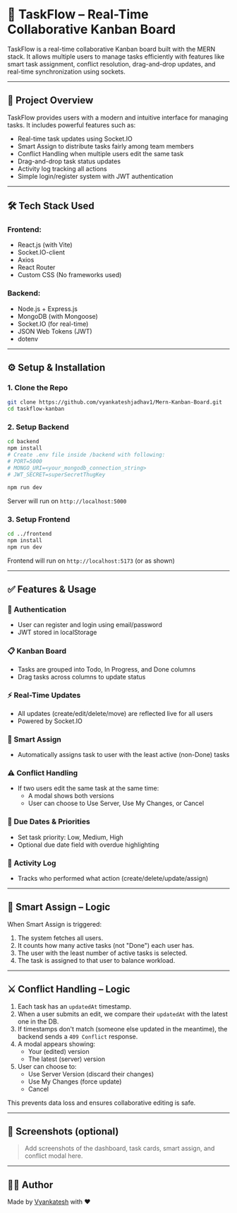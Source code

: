 
# 🧠 TaskFlow – Real-Time Collaborative Kanban Board

TaskFlow is a real-time collaborative Kanban board built with the MERN stack. It allows multiple users to manage tasks efficiently with features like smart task assignment, conflict resolution, drag-and-drop updates, and real-time synchronization using sockets.

---

## 🚀 Project Overview

TaskFlow provides users with a modern and intuitive interface for managing tasks. It includes powerful features such as:
- Real-time task updates using Socket.IO
- Smart Assign to distribute tasks fairly among team members
- Conflict Handling when multiple users edit the same task
- Drag-and-drop task status updates
- Activity log tracking all actions
- Simple login/register system with JWT authentication

---

## 🛠 Tech Stack Used

### Frontend:
- React.js (with Vite)
- Socket.IO-client
- Axios
- React Router
- Custom CSS (No frameworks used)

### Backend:
- Node.js + Express.js
- MongoDB (with Mongoose)
- Socket.IO (for real-time)
- JSON Web Tokens (JWT)
- dotenv

---

## ⚙️ Setup & Installation

### 1. Clone the Repo
```bash
git clone https://github.com/vyankateshjadhav1/Mern-Kanban-Board.git
cd taskflow-kanban
```

### 2. Setup Backend
```bash
cd backend
npm install
# Create .env file inside /backend with following:
# PORT=5000
# MONGO_URI=<your_mongodb_connection_string>
# JWT_SECRET=superSecretThugKey

npm run dev
```
Server will run on `http://localhost:5000`

### 3. Setup Frontend
```bash
cd ../frontend
npm install
npm run dev
```
Frontend will run on `http://localhost:5173` (or as shown)

---

## ✅ Features & Usage

### 🔐 Authentication
- User can register and login using email/password
- JWT stored in localStorage

### 📋 Kanban Board
- Tasks are grouped into Todo, In Progress, and Done columns
- Drag tasks across columns to update status

### ⚡ Real-Time Updates
- All updates (create/edit/delete/move) are reflected live for all users
- Powered by Socket.IO

### 🎯 Smart Assign
- Automatically assigns task to user with the least active (non-Done) tasks

### ⚠️ Conflict Handling
- If two users edit the same task at the same time:
  - A modal shows both versions
  - User can choose to Use Server, Use My Changes, or Cancel

### 📅 Due Dates & Priorities
- Set task priority: Low, Medium, High
- Optional due date field with overdue highlighting

### 📜 Activity Log
- Tracks who performed what action (create/delete/update/assign)

---

## 🧠 Smart Assign – Logic

When Smart Assign is triggered:
1. The system fetches all users.
2. It counts how many active tasks (not "Done") each user has.
3. The user with the least number of active tasks is selected.
4. The task is assigned to that user to balance workload.

---

## ⚔️ Conflict Handling – Logic

1. Each task has an `updatedAt` timestamp.
2. When a user submits an edit, we compare their `updatedAt` with the latest one in the DB.
3. If timestamps don't match (someone else updated in the meantime), the backend sends a `409 Conflict` response.
4. A modal appears showing:
   - Your (edited) version
   - The latest (server) version
5. User can choose to:
   - Use Server Version (discard their changes)
   - Use My Changes (force update)
   - Cancel

This prevents data loss and ensures collaborative editing is safe.

---

## 📸 Screenshots (optional)
> Add screenshots of the dashboard, task cards, smart assign, and conflict modal here.

---

## 🧑‍💻 Author

Made by [Vyankatesh](https://github.com/vyankateshjadhav1) with ❤️
